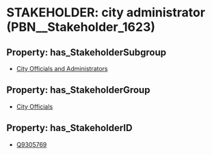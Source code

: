 # STAKEHOLDER: __city administrator__ (PBN__Stakeholder_1623)

## Property: has_StakeholderSubgroup

* [City Officials and Administrators](PBN__StakeholderSubgroup_4)

## Property: has_StakeholderGroup

* [City Officials](PBN__StakeholderGroup_0)

## Property: has_StakeholderID

* [Q9305769](Q9305769)

